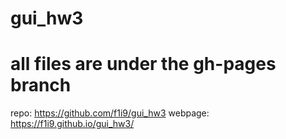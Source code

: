 # gui_hw3
# all files are under the gh-pages branch

repo: https://github.com/f1i9/gui_hw3
webpage: https://f1i9.github.io/gui_hw3/
